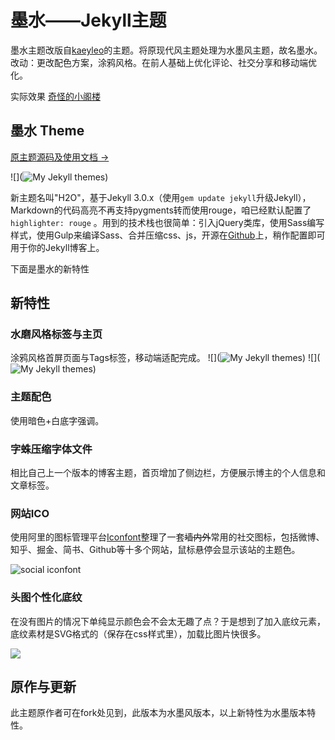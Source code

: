 # 墨水——Jekyll主题
墨水主题改版自[kaeyleo](https://github.com/kaeyleo/jekyll-theme-H2O)的主题。将原现代风主题处理为水墨风主题，故名墨水。改动：更改配色方案，涂鸦风格。在前人基础上优化评论、社交分享和移动端优化。

实际效果
[奇怪的小阁楼](http://blog.nintheavens.com/)

## 墨水 Theme

[原主题源码及使用文档 →](https://github.com/kaeyleo/jekyll-theme-H2O)

![](![My Jekyll themes](http://p3sactqby.bkt.clouddn.com/first-page.png))

新主题名叫"H2O"，基于Jekyll 3.0.x（使用```gem update jekyll```升级Jekyll），Markdown的代码高亮不再支持pygments转而使用rouge，咱已经默认配置了 ```highlighter: rouge``` 。用到的技术栈也很简单：引入jQuery类库，使用Sass编写样式，使用Gulp来编译Sass、合并压缩css、js，开源在[Github](https://github.com/kaeyleo/jekyll-theme-H2O)上，稍作配置即可用于你的Jekyll博客上。

下面是墨水的新特性

## 新特性

### 水磨风格标签与主页

涂鸦风格首屏页面与Tags标签，移动端适配完成。
![](![My Jekyll themes](http://p3sactqby.bkt.clouddn.com/all.png))
![](![My Jekyll themes](http://p3sactqby.bkt.clouddn.com/tags.png))

### 主题配色

使用暗色+白底字强调。

### 字蛛压缩字体文件

相比自己上一个版本的博客主题，首页增加了侧边栏，方便展示博主的个人信息和文章标签。

### 网站ICO

使用阿里的图标管理平台[Iconfont](http://iconfont.cn/)整理了一套<strike>墙内外</strike>常用的社交图标，包括微博、知乎、掘金、简书、Github等十多个网站，鼠标悬停会显示该站的主题色。

![social iconfont](http://on2171g4d.bkt.clouddn.com/jekyll-theme-h2o-snstext.jpg)



### 头图个性化底纹

在没有图片的情况下单纯显示颜色会不会太无趣了点？于是想到了加入底纹元素，底纹素材是SVG格式的（保存在css样式里），加载比图片快很多。

![](http://on2171g4d.bkt.clouddn.com/jekyll-theme-h2o-headerpatterns.jpg)

## 原作与更新

此主题原作者可在fork处见到，此版本为水墨风版本，以上新特性为水墨版本特性。

